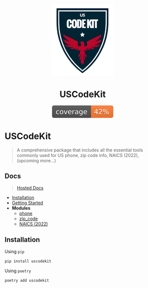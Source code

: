 <p align="center">
  <img src="./docs/logo.png" alt="USCodeKit_logo" width="200"/>
</p>

<h1 align="center">USCodeKit</h1>

<p align="center">
  <img src="./docs/coverage.svg" alt="Coverage"/>
</p>

# USCodeKit

> A comprehensive package that includes all the essential tools commonly used for US phone, zip code info, NAICS (2022), (upcoming more...)

## Docs

> [Hosted Docs](https://rk4bir.github.io/USCodeKit/)

- [Installation](#installation)
- [Getting Started](./docs/README.md)
- **Modules**
  - [phone](./docs/phone/README.md)
  - [zip_code](./docs/zip_code/README.md)
  - [NAICS (2022)](./docs//naics/README.md)

## Installation

Using `pip`

```bash
pip install uscodekit
```

Using `poetry`

```bash
poetry add uscodekit
```
